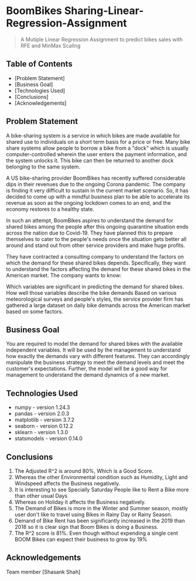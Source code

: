# BoomBikes Sharing-Linear-Regression-Assignment
> A Mutiple Linear Regression Assignment to predict bikes sales with RFE and MinMax Scaling


## Table of Contents
* [Problem Statement]
* [Business Goal]
* [Technologies Used]
* [Conclusions]
* [Acknowledgements]

## Problem Statement
A bike-sharing system is a service in which bikes are made available for shared use to individuals on a short term basis for a price or free. Many bike share systems allow people to borrow a bike from a "dock" which is usually computer-controlled wherein the user enters the payment information, and the system unlocks it. This bike can then be returned to another dock belonging to the same system.

A US bike-sharing provider BoomBikes has recently suffered considerable dips in their revenues due to the ongoing Corona pandemic. The company is finding it very difficult to sustain in the current market scenario. So, it has decided to come up with a mindful business plan to be able to accelerate its revenue as soon as the ongoing lockdown comes to an end, and the economy restores to a healthy state. 

In such an attempt, BoomBikes aspires to understand the demand for shared bikes among the people after this ongoing quarantine situation ends across the nation due to Covid-19. They have planned this to prepare themselves to cater to the people's needs once the situation gets better all around and stand out from other service providers and make huge profits.

They have contracted a consulting company to understand the factors on which the demand for these shared bikes depends. Specifically, they want to understand the factors affecting the demand for these shared bikes in the American market. The company wants to know:

Which variables are significant in predicting the demand for shared bikes.
How well those variables describe the bike demands
Based on various meteorological surveys and people's styles, the service provider firm has gathered a large dataset on daily bike demands across the American market based on some factors. 

## Business Goal
You are required to model the demand for shared bikes with the available independent variables. It will be used by the management to understand how exactly the demands vary with different features. They can accordingly manipulate the business strategy to meet the demand levels and meet the customer's expectations. Further, the model will be a good way for management to understand the demand dynamics of a new market. 

## Technologies Used
- numpy - version 1.24.3
- pandas - version 2.0.3
- matplotlib - version 3.7.2
- seaborn - version 0.12.2
- sklearn - version 1.3.0
- statsmodels - version 0.14.0

## Conclusions
1. The Adjusted R^2 is around 80%, Which is a Good Score.
2. Whereas the other Environmental condition such as Humidity, Light and Windspeed affects the Business negatively.
3. It is interesting to see Specially Saturday People like to Rent a Bike more than other usual Days
4. Whereas on Holiday it affects the Business negatively.
5. The Demand of Bikes is more in the Winter and Summer season, mostly user don't like to travel using Bikes in Rainy Day or Rainy Season.
6. Demand of Bike Rent has been significantly increased in the 2019 than 2018 so it is clear sign that Boom Bikes is doing a Business.
7. The R^2 score is 81%. Even though without expending a single cent BOOM Bikes can expect their business to grow by 19%

## Acknowledgements
Team member [Shasank Shah]
